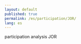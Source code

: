 ```yaml
---
layout: default
published: true
permalink: /es/participation/JOR/
lang: es
---
```


participation analysis JOR
